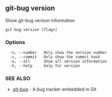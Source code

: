 ## git-bug version

Show git-bug version information

```
git-bug version [flags]
```

### Options

```
  -n, --number   Only show the version number
  -c, --commit   Only show the commit hash
  -a, --all      Show all version information
  -h, --help     help for version
```

### SEE ALSO

* [git-bug](git-bug.md)	 - A bug tracker embedded in Git


